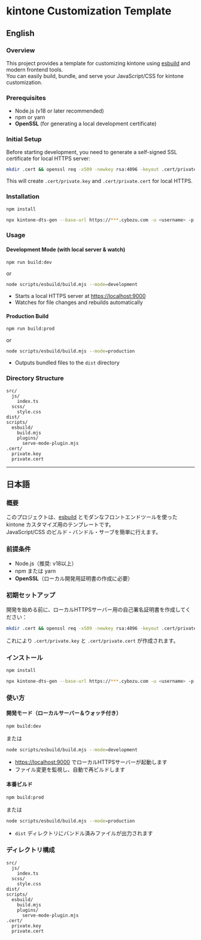 # kintone Customization Template

## English

### Overview

This project provides a template for customizing kintone using [esbuild](https://esbuild.github.io/) and modern frontend tools.  
You can easily build, bundle, and serve your JavaScript/CSS for kintone customization.

### Prerequisites

- Node.js (v18 or later recommended)
- npm or yarn
- **OpenSSL** (for generating a local development certificate)

### Initial Setup

Before starting development, you need to generate a self-signed SSL certificate for local HTTPS server:

```sh
mkdir .cert && openssl req -x509 -newkey rsa:4096 -keyout .cert/private.key -out .cert/private.cert -days 9999 -nodes -subj /CN=127.0.0.1
```

This will create `.cert/private.key` and `.cert/private.cert` for local HTTPS.

### Installation

```sh
npm install

npx kintone-dts-gen --base-url https://***.cybozu.com -u <username> -p <password> --app-id <appId> --type-name <appName> -o "./src/js/fields.d.ts"
```

### Usage

#### Development Mode (with local server & watch)

```sh
npm run build:dev
```

or

```sh
node scripts/esbuild/build.mjs --mode=development
```

- Starts a local HTTPS server at [https://localhost:9000](https://localhost:9000)
- Watches for file changes and rebuilds automatically

#### Production Build

```sh
npm run build:prod
```

or

```sh
node scripts/esbuild/build.mjs --mode=production
```

- Outputs bundled files to the `dist` directory

### Directory Structure

```text
src/
  js/
    index.ts
  scss/
    style.css
dist/
scripts/
  esbuild/
    build.mjs
    plugins/
      serve-mode-plugin.mjs
.cert/
  private.key
  private.cert
```

---

## 日本語

### 概要

このプロジェクトは、[esbuild](https://esbuild.github.io/) とモダンなフロントエンドツールを使った kintone カスタマイズ用のテンプレートです。  
JavaScript/CSS のビルド・バンドル・サーブを簡単に行えます。

### 前提条件

- Node.js（推奨: v18以上）
- npm または yarn
- **OpenSSL**（ローカル開発用証明書の作成に必要）

### 初期セットアップ

開発を始める前に、ローカルHTTPSサーバー用の自己署名証明書を作成してください：

```sh
mkdir .cert && openssl req -x509 -newkey rsa:4096 -keyout .cert/private.key -out .cert/private.cert -days 9999 -nodes -subj /CN=127.0.0.1
```

これにより `.cert/private.key` と `.cert/private.cert` が作成されます。

### インストール

```sh
npm install

npx kintone-dts-gen --base-url https://***.cybozu.com -u <username> -p <password> --app-id <appId> --type-name <appName> -o "./src/js/fields.d.ts"
```

### 使い方

#### 開発モード（ローカルサーバー＆ウォッチ付き）

```sh
npm build:dev
```

または

```sh
node scripts/esbuild/build.mjs --mode=development
```

- [https://localhost:9000](https://localhost:9000) でローカルHTTPSサーバーが起動します
- ファイル変更を監視し、自動で再ビルドします

#### 本番ビルド

```sh
npm build:prod
```

または

```sh
node scripts/esbuild/build.mjs --mode=production
```

- `dist` ディレクトリにバンドル済みファイルが出力されます

### ディレクトリ構成

```text
src/
  js/
    index.ts
  scss/
    style.css
dist/
scripts/
  esbuild/
    build.mjs
    plugins/
      serve-mode-plugin.mjs
.cert/
  private.key
  private.cert
```
